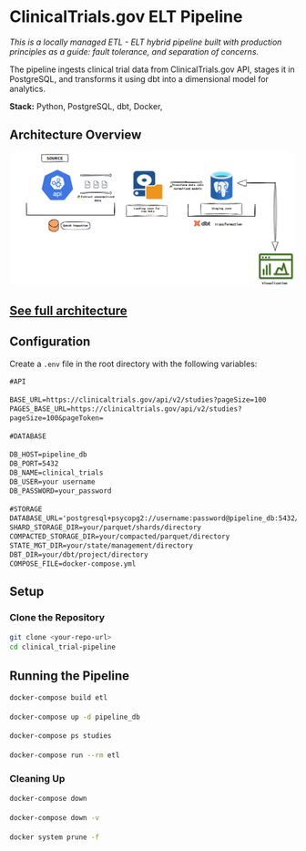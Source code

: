 # ClinicalTrials.gov ELT Pipeline

*This is a locally managed ETL - ELT hybrid pipeline built with production principles as a guide: fault tolerance, and separation of concerns.*

The pipeline ingests clinical trial data from ClinicalTrials.gov API, stages it in PostgreSQL, and transforms it using dbt into a dimensional model for analytics.

**Stack:** Python, PostgreSQL, dbt, Docker,

## Architecture Overview
![Alt text](documentation/architecture.png)


[See full architecture](documentation/ARCHITECTURE.md)
---

## Configuration

Create a `.env` file in the root directory with the following variables:

```env
#API

BASE_URL=https://clinicaltrials.gov/api/v2/studies?pageSize=100
PAGES_BASE_URL=https://clinicaltrials.gov/api/v2/studies?pageSize=100&pageToken=

#DATABASE

DB_HOST=pipeline_db
DB_PORT=5432
DB_NAME=clinical_trials
DB_USER=your username
DB_PASSWORD=your_password

#STORAGE
DATABASE_URL='postgresql+psycopg2://username:password@pipeline_db:5432/clinical_trials'
SHARD_STORAGE_DIR=your/parquet/shards/directory
COMPACTED_STORAGE_DIR=your/compacted/parquet/directory
STATE_MGT_DIR=your/state/management/directory
DBT_DIR=your/dbt/project/directory
COMPOSE_FILE=docker-compose.yml
```

## Setup

### Clone the Repository

```bash
git clone <your-repo-url>
cd clinical_trial-pipeline
```


##  Running the Pipeline

```bash
docker-compose build etl

docker-compose up -d pipeline_db

docker-compose ps studies

docker-compose run --rm etl

```

### Cleaning Up

```bash
docker-compose down

docker-compose down -v

docker system prune -f
```


